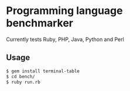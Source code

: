 # Programming language benchmarker

Currently tests Ruby, PHP, Java, Python and Perl

## Usage

```bash
$ gem install terminal-table
$ cd bench/
$ ruby run.rb
```

